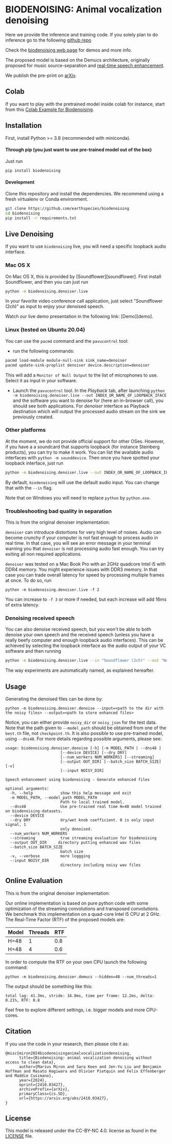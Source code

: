 # BIODENOISING: Animal vocalization denoising 

Here we provide the inference and training code. If you solely plan to do inference go to the following [github repo](https://github.com/earthspecies/biodenoising-inference)

Check the [biodenoising web page](https://mariusmiron.com/research/biodenoising) for demos and more info. 

The proposed model is based on the Demucs architecture, originally proposed for music source-separation and [real-time speech enhancement](https://github.com/facebook/denoiser). 

We publish the pre-print on [arXiv](https://arxiv.org/abs/2410.03427).

## Colab

If you want to play with the pretrained model inside colab for instance, start from this [Colab Example for Biodenoising](https://colab.research.google.com/drive/1Gc1tCe0MqAabViIgA8zGWm5KLVrEbRzg?usp=sharing).

## Installation

First, install Python >= 3.8 (recommended with miniconda).

#### Through pip (you just want to use pre-trained model out of the box)

Just run
```bash
pip install biodenoising
```

#### Development

Clone this repository and install the dependencies. We recommend using
a fresh virtualenv or Conda environment.

```bash
git clone https://github.com/earthspecies/biodenoising
cd biodenoising
pip install -r requirements.txt  
```

## Live Denoising

If you want to use `biodenoising` live, you will
need a specific loopback audio interface.

### Mac OS X

On Mac OS X, this is provided by [Soundflower][soundflower].
First install Soundflower, and then you can just run

```bash
python -m biodenoising.denoiser.live
```

In your favorite video conference call application, just select "Soundflower (2ch)"
as input to enjoy your denoised speech.

Watch our live demo presentation in the following link: [Demo][demo].

### Linux (tested on Ubuntu 20.04)

You can use the `pacmd` command and the `pavucontrol` tool:
- run the following commands:
```bash
pacmd load-module module-null-sink sink_name=denoiser
pacmd update-sink-proplist denoiser device.description=denoiser
```
This will add a `Monitor of Null Output` to the list of microphones to use. Select it as input in your software. 
- Launch the `pavucontrol` tool. In the _Playback_ tab, after launching 
`python -m biodenoising.denoiser.live --out INDEX_OR_NAME_OF_LOOPBACK_IFACE` and the software you want to denoise for (here an in-browser call), you should see both applications. For *denoiser* interface as Playback destination which will output the processed audio stream on the sink we previously created.

### Other platforms

At the moment, we do not provide official support for other OSes. However, if you
have a a soundcard that supports loopback (for instance Steinberg products), you can try
to make it work. You can list the available audio interfaces with `python -m sounddevice`.
Then once you have spotted your loopback interface, just run
```bash
python -m biodenoising.denoiser.live --out INDEX_OR_NAME_OF_LOOPBACK_IFACE
```
By default, `biodenoising` will use the default audio input. You can change that with the `--in` flag.

Note that on Windows you will need to replace `python` by `python.exe`.


### Troubleshooting bad quality in separation
This is from the original denoiser implementation: 

`denoiser` can introduce distortions for very high level of noises.
Audio can become crunchy if your computer is not fast enough to process audio in real time.
In that case, you will see an error message in your terminal warning you that `denoiser`
is not processing audio fast enough. You can try exiting all non required applications.

`denoiser` was tested on a Mac Book Pro with an 2GHz quadcore Intel i5 with DDR4 memory.
You might experience issues with DDR3 memory. In that case you can trade overall latency for speed by processing multiple frames at once. To do so, run
```
python -m biodenoising.denoiser.live -f 2
```
You can increase to `-f 3` or more if needed, but each increase will add 16ms of extra latency.


### Denoising received speech

You can also denoise received speech, but you won't be able to both denoise your own speech
and the received speech (unless you have a really beefy computer and enough loopback
audio interfaces). This can be achieved by selecting the loopback interface as
the audio output of your VC software and then running
```bash
python -m biodenoising.denoiser.live --in "Soundflower (2ch)" --out "NAME OF OUT IFACE"
```
The way experiments are automatically named, as explained hereafter.

## Usage

Generating the denoised files can be done by:

```
python -m biodenoising.denoiser.denoise --input=<path to the dir with the noisy files> --output=<path to store enhanced files>
```
Notice, you can either provide `noisy_dir` or `noisy_json` for the test data.
Note that the path given to `--model_path` should be obtained from one of the `best.th` file, not `checkpoint.th`.
It is also possible to use pre-trained model, using  `--dns48`.
 For more details regarding possible arguments, please see:
```
usage: biodenoising.denoiser.denoise [-h] [-m MODEL_PATH | --dns48 ]
                        [--device DEVICE] [--dry DRY]
                        [--num_workers NUM_WORKERS] [--streaming]
                        [--output OUT_DIR] [--batch_size BATCH_SIZE] [-v]
                        [--input NOISY_DIR]

Speech enhancement using biodenoising - Generate enhanced files

optional arguments:
  -h, --help            show this help message and exit
  -m MODEL_PATH, --model_path MODEL_PATH
                        Path to local trained model.
  --dns48               Use pre-trained real time H=48 model trained on biodenoising-datasets.
  --device DEVICE
  --dry DRY             dry/wet knob coefficient. 0 is only input signal, 1
                        only denoised.
  --num_workers NUM_WORKERS
  --streaming           true streaming evaluation for biodenoising
  --output OUT_DIR     directory putting enhanced wav files
  --batch_size BATCH_SIZE
                        batch size
  -v, --verbose         more loggging
  --input NOISY_DIR
                        directory including noisy wav files
```

## Online Evaluation
This is from the original denoiser implementation: 

Our online implementation is based on pure python code with some optimization of the streaming convolutions and transposed convolutions.
We benchmark this implementation on a quad-core Intel i5 CPU at 2 GHz.
The Real-Time Factor (RTF) of the proposed models are:

| Model | Threads | RTF  |
|-------|---------|------|
| H=48  | 1       | 0.8  |
| H=48  | 4       | 0.6  |

In order to compute the RTF on your own CPU launch the following command:
```
python -m biodenoising.denoiser.demucs --hidden=48 --num_threads=1
```
The output should be something like this:
```
total lag: 41.3ms, stride: 16.0ms, time per frame: 12.2ms, delta: 0.21%, RTF: 0.8
```
Feel free to explore different settings, i.e. bigger models and more CPU-cores.


## Citation
If you use the code in your research, then please cite it as:
```
@misc{miron2024biodenoisinganimalvocalizationdenoising,
      title={Biodenoising: animal vocalization denoising without access to clean data}, 
      author={Marius Miron and Sara Keen and Jen-Yu Liu and Benjamin Hoffman and Masato Hagiwara and Olivier Pietquin and Felix Effenberger and Maddie Cusimano},
      year={2024},
      eprint={2410.03427},
      archivePrefix={arXiv},
      primaryClass={cs.SD},
      url={https://arxiv.org/abs/2410.03427}, 
}
```

## License
This model is released under the CC-BY-NC 4.0. license as found in the [LICENSE](LICENSE) file.
